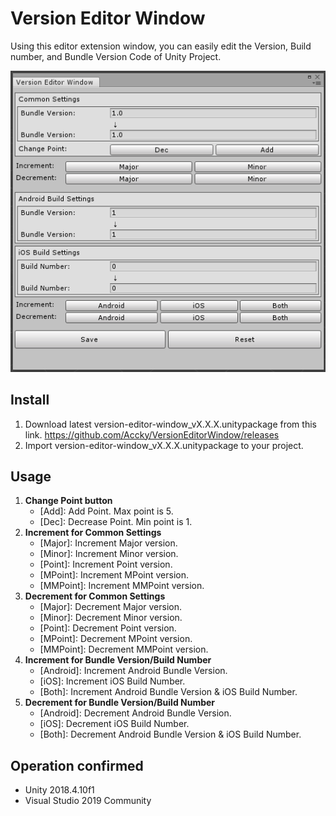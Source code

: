 # Version Editor Window

Using this editor extension window, you can easily edit the Version, Build number, and Bundle Version Code of Unity Project.

![cap1.png](doc/img/usage.gif)

## Install
1. Download latest version-editor-window_vX.X.X.unitypackage from this link.
https://github.com/Accky/VersionEditorWindow/releases
2. Import version-editor-window_vX.X.X.unitypackage to your project.

## Usage
1. **Change Point button** 
   - [Add]: Add Point. Max point is 5.
   - [Dec]: Decrease Point. Min point is 1.
2. **Increment for Common Settings**
   - [Major]: Increment Major version.
   - [Minor]: Increment Minor version.
   - [Point]: Increment Point version.
   - [MPoint]: Increment MPoint version.
   - [MMPoint]: Increment MMPoint version.
3. **Decrement for Common Settings**
   - [Major]: Decrement Major version.
   - [Minor]: Decrement Minor version.
   - [Point]: Decrement Point version.
   - [MPoint]: Decrement MPoint version.
   - [MMPoint]: Decrement MMPoint version.
4. **Increment for Bundle Version/Build Number**
   - [Android]: Increment Android Bundle Version.
   - [iOS]: Increment iOS Build Number.
   - [Both]: Increment Android Bundle Version & iOS Build Number.
5. **Decrement for Bundle Version/Build Number**
   - [Android]: Decrement Android Bundle Version.
   - [iOS]: Decrement iOS Build Number.
   - [Both]: Decrement Android Bundle Version & iOS Build Number.

## Operation confirmed
- Unity 2018.4.10f1
- Visual Studio 2019 Community